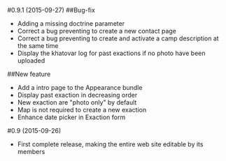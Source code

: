 #0.9.1 (2015-09-27)
##Bug-fix
- Adding a missing doctrine parameter
- Correct a bug preventing to create a new contact page
- Correct a bug preventing to create and activate a camp description at the same time
- Display the khatovar log for past exactions if no photo have been uploaded

##New feature
- Add a intro page to the Appearance bundle
- Display past exaction in decreasing order
- New exaction are "photo only" by default
- Map is not required to create a new exaction
- Enhance date picker in Exaction form

#0.9 (2015-09-26)
- First complete release, making the entire web site editable by its members
